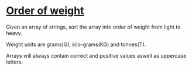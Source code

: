 # [Order of weight](https://www.codewars.com/kata/59ff4709ba2a14501500003a) #

Given an array of strings, sort the array into order of weight from light to heavy.

Weight units are grams(G), kilo-grams(KG) and tonnes(T).

Arrays will always contain correct and positive values aswell as uppercase letters.
